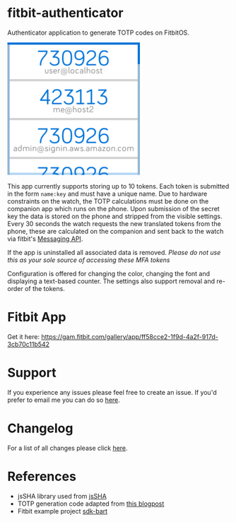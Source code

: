 # fitbit-authenticator

Authenticator application to generate TOTP codes on FitbitOS.

![](Authenticator-screenshot.png)

This app currently supports storing up to 10 tokens. Each token is submitted in the form `name:key` and must have a unique name. Due to hardware constraints on the watch, the TOTP calculations must be done on the companion app which runs on the phone. Upon submission of the secret key the data is stored on the phone and stripped from the visible settings. Every 30 seconds the watch requests the new translated tokens from the phone, these are calculated on the companion and sent back to the watch via fitbit's [Messaging API](https://dev.fitbit.com/build/reference/companion-api/messaging/). 

If the app is uninstalled all associated data is removed. *Please do not use this as your sole source of accessing these MFA tokens*

Configuration is offered for changing the color, changing the font and displaying a text-based counter.
The settings also support removal and re-order of the tokens.

# Fitbit App 

Get it here: https://gam.fitbit.com/gallery/app/ff58cce2-1f9d-4a2f-917d-3cb70c11b542

# Support

If you experience any issues please feel free to create an issue. If you'd prefer to email me you can do so [here](mailto:lixxiadev@gmail.com).

# Changelog

For a list of all changes please click [here](CHANGELOG.md).

# References

- jsSHA library used from [jsSHA](http://caligatio.github.com/jsSHA/)
- TOTP generation code adapted from [this blogpost](http://blog.tinisles.com/2011/10/google-authenticator-one-time-password-algorithm-in-javascript/)
- Fitbit example project [sdk-bart](https://github.com/Fitbit/sdk-bart)

